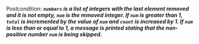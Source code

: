 Postcondition: ***`numbers` is a list of integers with the last element removed and it is not empty, `num` is the removed integer. If `num` is greater than 1, `total` is incremented by the value of `num` and `count` is increased by 1. If `num` is less than or equal to 1, a message is printed stating that the non-positive number `num` is being skipped.***